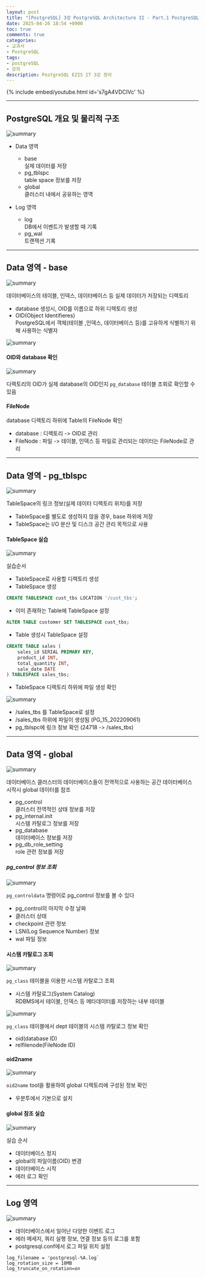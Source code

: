 ```yaml
---
layout: post
title: "[PostgreSQL] 3강 PostgreSQL Architecture II - Part.1 PostgreSQL 물리적 구조"
date: 2025-04-26 18:54 +0900
toc: true
comments: true
categories:
- 교과서
- PostgreSQL
tags:
- postgreSQL
- 강의
description: PostgreSQL EZIS IT 3강 정리
---
```


{% include embed/youtube.html id='s7gA4VDCIVc' %}

---

## PostgreSQL 개요 및 물리적 구조

![summary](/assets/image/2025-04-26-summary.png)

- Data 영역
  - base  
  실제 데이터를 저장
  - pg_tblspc  
  table space 정보를 저장
  - global  
  클러스터 내에서 공유하는 영역

- Log 영역
  - log  
  DB에서 이벤트가 발생할 때 기록
  - pg_wal  
  트랜잭션 기록


---



## Data 영역 - base

![summary](/assets/image/2025-04-26-base.png)

데이터베이스의 테이블, 인덱스, 데이터베이스 등 실제 데이터가 저장되는 디렉토리
- database 생성시, OID를 이름으로 하위 디렉토리 생성
- OID(Object Identifieres)  
  PostgreSQL에서 객체(테이블 ,인덱스, 데이터베이스 등)를 고유하게 식별하기 위해 사용하는 식별자

![summary](/assets/image/2025-04-26-base2.png)

#### OID와 database 확인

![summary](/assets/image/2025-04-26-base3.png)

디렉토리의 OID가 실제 database의 OID인지 `pg_database` 테이블 조회로 확인할 수 있음

#### FileNode
database 디렉토리 하위에 Table의 FileNode 확인
- database : 디렉토리 -> OID로 관리
- FileNode : 파일 -> 테이블, 인덱스 등 파일로 관리되는 데이터는 FileNode로 관리


---

## Data 영역 - pg_tblspc

![summary](/assets/image/2025-04-26-pg_tblspc.png)

TableSpace의 링크 정보(실제 데이터 디렉토리 위치)를 저장
- TableSpace를 별도로 생성하지 않을 경우, base 하위에 저장
- TableSpace는 I/O 분산 및 디스크 공간 관리 목적으로 사용

#### TableSpace 실습

![summary](/assets/image/2025-04-26-pg_tblspc2.png)

실습순서
- TableSpace로 사용할 디렉토리 생성
- TableSpace 생성
```sql
CREATE TABLESPACE cust_tbs LOCATION '/cust_tbs';
```
- 이미 존재하는 Table에 TableSpace 설정
```sql
ALTER TABLE customer SET TABLESPACE cust_tbs;
```
- Table 생성시 TableSpace 설정
```sql
CREATE TABLE sales (
    sales_id SERIAL PRIMARY KEY,
    product_id INT,
    total_quantity INT,
    sale_date DATE
) TABLESPACE sales_tbs;
```
- TableSpace 디렉토리 하위에 파일 생성 확인

![summary](/assets/image/2025-04-26-pg_tblspc3.png)
- /sales_tbs 를 TableSpace로 설정
- /sales_tbs 하위에 파일이 생성됨 (PG_15_202209061)
- pg_tblspc에 링크 정보 확인 (24718 -> /sales_tbs)

---



## Data 영역 - global

![summary](/assets/image/2025-04-26-global.png)

데이터베이스 클러스터의 데이터베이스들이 전역적으로 사용하는 공간
데이터베이스 시작시 global 데이터를 참조
- pg_control  
  클러스터 전역적인 상태 정보를 저장
- pg_internal.init  
  시스템 카탈로그 정보를 저장
- pg_database  
  데이터베이스 정보를 저장
- pg_db_role_setting  
  role 관련 정보를 저장

##### pg_control 정보 조회

![summary](/assets/image/2025-04-26-pg_control.png)

`pg_controldata` 명령어로 pg_control 정보를 볼 수 있다
- pg_control의 마지막 수정 날짜
- 클러스터 상태
- checkpoint 관련 정보
- LSN(Log Sequence Number) 정보
- wal 파일 정보

#### 시스템 카탈로그 조회

![summary](/assets/image/2025-04-26-system_catalog.png)

`pg_class` 테이블을 이용한 시스템 카탈로그 조회
- 시스템 카탈로그(System Catalog)  
  RDBMS에서 테이블, 인덱스 등 메타데이터를 저장하는 내부 테이블

![summary](/assets/image/2025-04-26-system_catalog2.png)

`pg_class` 테이블에서 dept 테이블의 시스템 카탈로그 정보 확인
- oid(database ID)
- relfilenode(FileNode ID)

#### oid2name

![summary](/assets/image/2025-04-26-oid2name.png)

`oid2name` tool을 활용하여 global 디렉토리에 구성된 정보 확인
- 우분투에서 기본으로 설치

#### global 참조 실습

![summary](/assets/image/2025-04-26-global2.png)

실습 순서
- 데이터베이스 정지
- global의 파일이름(OID) 변경
- 데이터베이스 시작
- 에러 로그 확인


---


## Log 영역

![summary](/assets/image/2025-04-26-log.png)

- 데이터베이스에서 일어난 다양한 이벤트 로그
- 에러 메세지, 쿼리 실행 정보, 연결 정보 등의 로그를 포함
- postgresql.conf에서 로그 파일 위치 설정
```
log_filename = 'postgresql-%A.log`
log_rotation_size = 10MB
log_truncate_on_rotation=on
```